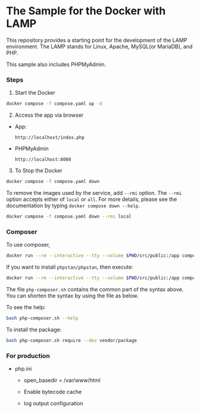 
# The Sample for the Docker with LAMP

This repository provides a starting point for the development of the LAMP environment. The LAMP stands for Linux, Apache, MySQL(or MariaDB), and PHP.

This sample also includes PHPMyAdmin.

### Steps

1. Start the Docker

```bash
docker compose -f compose.yaml up -d
```

2. Access the app via browser

- App:

  `http://localhost/index.php`

- PHPMyAdmin

  `http://localhost:8080`


3. To Stop the Docker

```bash
docker compose -f compose.yaml down
```

To remove the images used by the service, add `--rmi` option. The `--rmi` option accepts either of `local` or `all`. For more details, please see the documentation by typing `docker compose down --help`.

```bash
docker compose -f compose.yaml down --rmi local
```

### Composer

To use composer,

```bash
docker run --rm --interactive --tty --volume $PWD/src/public:/app composer require --dev verndor/package
```

If you want to install `phpstan/phpstan`, then execute:

```bash
docker run --rm --interactive --tty --volume $PWD/src/public:/app composer require --dev phpstan/phpstan
```

The file `php-composer.sh` contains the common part of the syntax above. You can shorten the syntax by using the file as below.

To see the help:

```bash
bash php-composer.sh --help
```

To install the package:

```bash
bash php-composer.sh require --dev vendor/package
```

### For production

- php.ini

  - open_basedir = /var/www/html

  - Enable bytecode cache

  - log output configuration
